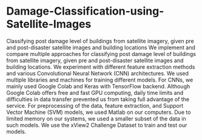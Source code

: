 # Damage-Classification-using-Satellite-Images
Classifying post damage level of buildings from satellite imagery, given pre and post-disaster satellite images and building locations
We implement and compare multiple
approaches for classifying post damage level of buildings from
satellite imagery, given pre and post-disaster satellite images
and building locations. We experiment with different feature
extraction methods and various Convolutional Neural Network
(CNN) architectures. We used multiple libraries and machines
for training different models. For CNNs, we mainly used
Google Colab and Keras with TensorFlow backend. Although
Google Colab offers free and fast GPU computing, daily
time limits and difficulties in data transfer prevented us from
taking full advantage of the service. For preprocessing of the
data, feature extraction, and Support Vector Machine (SVM)
models, we used Matlab on our computers. Due to limited
memory on our systems, we used a smaller subset of the data
in such models. We use the xView2 Challenge Dataset to train
and test our models.
